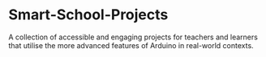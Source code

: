 # Smart-School-Projects
A collection of accessible and engaging projects for teachers and learners that utilise the more advanced features of Arduino in real-world contexts.
